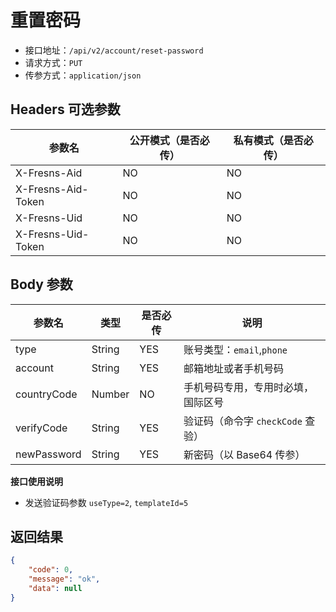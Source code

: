 # 重置密码

- 接口地址：`/api/v2/account/reset-password`
- 请求方式：`PUT`
- 传参方式：`application/json`

## Headers 可选参数

| 参数名 | 公开模式（是否必传） | 私有模式（是否必传） |
| --- | --- | --- |
| X-Fresns-Aid | NO | NO |
| X-Fresns-Aid-Token | NO | NO |
| X-Fresns-Uid | NO | NO |
| X-Fresns-Uid-Token | NO | NO |

## Body 参数

| 参数名 | 类型 | 是否必传 | 说明 |
| --- | --- | --- | --- |
| type | String | YES | 账号类型：`email`,`phone` |
| account | String | YES | 邮箱地址或者手机号码 |
| countryCode | Number | NO | 手机号码专用，专用时必填，国际区号 |
| verifyCode | String | YES | 验证码（命令字 `checkCode` 查验） |
| newPassword | String | YES | 新密码（以 Base64 传参） |

**接口使用说明**

- 发送验证码参数 `useType=2`, `templateId=5`

## 返回结果

```json
{
    "code": 0,
    "message": "ok",
    "data": null
}
```
